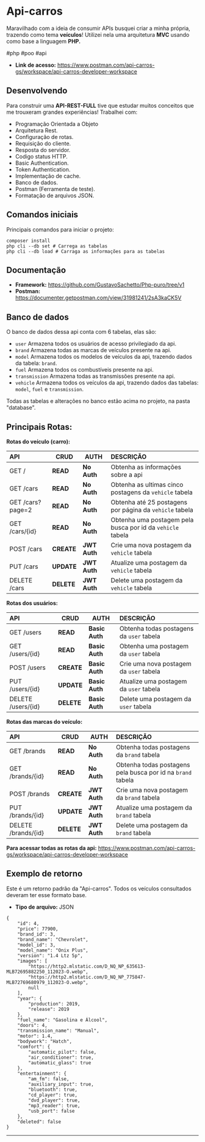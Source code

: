 # Api-carros
Maravilhado com a ideia de consumir APIs busquei criar a minha própria, trazendo como tema __veículos__! Utilizei nela uma arquitetura __MVC__ usando como base a linguagem __PHP.__

#php #poo #api

* __Link de acesso:__ https://www.postman.com/api-carros-gs/workspace/api-carros-developer-workspace

## Desenvolvendo
Para construir uma __API-REST-FULL__ tive que estudar muitos conceitos que me trouxeram grandes experiências! Trabalhei com: 

* Programação Orientada a Objeto
* Arquitetura Rest.
* Configuração de rotas.
* Requisição do cliente.
* Resposta do servidor.
* Codigo status HTTP.
* Basic Authentication.
* Token Authentication.
* Implementação de cache.
* Banco de dados.
* Postman (Ferramenta de teste).
* Formatação de arquivos JSON.

## Comandos iniciais
Principais comandos para iniciar o projeto:
```
composer install
php cli --db set # Carrega as tabelas
php cli --db load # Carraga as informações para as tabelas
```

## Documentação
* __Framework:__ https://github.com/GustavoSachetto/Php-puro/tree/v1
* __Postman:__ https://documenter.getpostman.com/view/31981241/2sA3kaCK5V

## Banco de dados
O banco de dados dessa api conta com 6 tabelas, elas são: 
* `user` Armazena todos os usuários de acesso privilegiado da api.
* `brand` Armazena todas as marcas de veículos presente na api.
* `model` Armazena todos os modelos de veículos da api, trazendo dados da tabela: `brand`.
* `fuel` Armazena todos os combustíveis presente na api.
* `transmission` Armazena todas as transmissões presente na api.
* `vehicle` Armazena todos os veículos da api, trazendo dados das tabelas: `model`, `fuel` e `transmission`.

Todas as tabelas e alterações no banco estão acima no projeto, na pasta "database".

## Principais Rotas:
__Rotas do veículo (carro):__

| API                | CRUD           | AUTH               | DESCRIÇÃO                                                                   |
| :----------------- | -------------- | ------------------ | :-------------------------------------------------------------------------- |
| GET /              | __READ__       | __No Auth__        | Obtenha as informações sobre a api                                          |
| GET /cars          | __READ__       | __No Auth__        | Obtenha as ultimas cinco postagens da `vehicle` tabela                      |
| GET /cars?page=2   | __READ__       | __No Auth__        | Obtenha até 25 postagens por página da `vehicle` tabela                     |
| GET /cars/{id}     | __READ__       | __No Auth__        | Obtenha uma postagem pela busca por id da `vehicle` tabela                  |
| POST /cars         | __CREATE__     | __JWT Auth__       | Crie uma nova postagem da `vehicle` tabela                                  |
| PUT /cars          | __UPDATE__     | __JWT Auth__       | Atualize uma postagem da `vehicle` tabela                                   |
| DELETE /cars       | __DELETE__     | __JWT Auth__       | Delete uma postagem da `vehicle` tabela                                     |


__Rotas dos usuários:__

| API                    | CRUD           | AUTH               | DESCRIÇÃO                                                             |
| :--------------------- | -------------- | ------------------ | :-------------------------------------------------------------------- |
| GET /users          	 | __READ__       | __Basic Auth__     | Obtenha todas postagens da `user` tabela                     	       |
| GET /users/{id}     	 | __READ__       | __Basic Auth__     | Obtenha uma postagem da `user` tabela          			           |
| POST /users            | __CREATE__     | __Basic Auth__     | Crie uma nova postagem da `user` tabela                               |
| PUT /users/{id}        | __UPDATE__     | __Basic Auth__     | Atualize uma postagem da `user` tabela                                |
| DELETE /users/{id}     | __DELETE__     | __Basic Auth__     | Delete uma postagem da `user` tabela                                  |

__Rotas das marcas do veículo:__

| API                           | CRUD           | AUTH               | DESCRIÇÃO                                                                      |
| :---------------------------- | -------------- | ------------------ | :----------------------------------------------------------------------------- |
| GET /brands          	        | __READ__       | __No Auth__        | Obtenha todas postagens da `brand` tabela                     	               |
| GET /brands/{id}              | __READ__       | __No Auth__        | Obtenha todas postagens pela busca por id na `brand` tabela                    |
| POST /brands                  | __CREATE__     | __JWT Auth__       | Crie uma nova postagem da `brand` tabela                                       |
| PUT /brands/{id}              | __UPDATE__     | __JWT Auth__       | Atualize uma postagem da `brand` tabela                                        | 
| DELETE /brands/{id}           | __DELETE__     | __JWT Auth__       | Delete uma postagem da `brand` tabela                                          | 

__Para acessar todas as rotas da api:__ https://www.postman.com/api-carros-gs/workspace/api-carros-developer-workspace

## Exemplo de retorno
Este é um retorno padrão da "Api-carros". Todos os veículos consultados deveram ter esse formato base.
* __Tipo de arquivo:__ JSON

```
{
    "id": 4,
    "price": 77900,
    "brand_id": 3,
    "brand_name": "Chevrolet",
    "model_id": 3,
    "model_name": "Onix Plus",
    "version": "1.4 Ltz 5p",
    "images": [
        "https://http2.mlstatic.com/D_NQ_NP_635613-MLB72695882250_112023-O.webp",
        "https://http2.mlstatic.com/D_NQ_NP_775847-MLB72769680979_112023-O.webp",
        null
    ],
    "year": {
        "production": 2019,
        "release": 2019
    },
    "fuel_name": "Gasolina e Álcool",
    "doors": 4,
    "transmission_name": "Manual",
    "motor": 1.4,
    "bodywork": "Hatch",
    "comfort": {
        "automatic_pilot": false,
        "air_conditioner": true,
        "automatic_glass": true
    },
    "entertainment": {
        "am_fm": false,
        "auxiliary_input": true,
        "bluetooth": true,
        "cd_player": true,
        "dvd_player": true,
        "mp3_reader": true,
        "usb_port": false
    },
    "deleted": false
}
```

********************************
